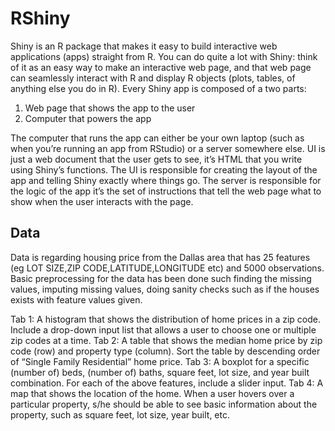 # RShiny
Shiny is an R package that makes it easy to build interactive web applications (apps) straight from R. You can do quite a lot with Shiny: think of it as an easy way to make an interactive web page, and that web page can seamlessly interact with R and display R objects (plots, tables, of anything else you do in R). 
Every Shiny app is composed of a two parts:

1. Web page that shows the app to the user
2. Computer that powers the app

The computer that runs the app can either be your own laptop (such as when you’re running an app from RStudio) or a server somewhere else. 
UI is just a web document that the user gets to see, it’s HTML that you write using Shiny’s functions. The UI is responsible for creating the layout of the app and telling Shiny exactly where things go. 
The server is responsible for the logic of the app it’s the set of instructions that tell the web page what to show when the user interacts with the page.

## Data
Data is regarding housing price from the Dallas area that has 25 features (eg LOT SIZE,ZIP CODE,LATITUDE,LONGITUDE etc) and 5000 observations.
Basic preprocessing for the data has been done such finding the missing values, imputing missing values, doing sanity checks such as if the houses exists with feature values given.


Tab 1: A histogram that shows the distribution of home prices in a zip code. Include a drop-down input list that allows a user to choose one or multiple zip codes at a time.
Tab 2: A table that shows the median home price by zip code (row) and property type (column). Sort the table by descending order of “Single Family Residential” home price.
Tab 3: A boxplot for a specific (number of) beds, (number of) baths, square feet, lot size, and year built combination. For each of the above features, include a slider input.
Tab 4: A map that shows the location of the home. When a user hovers over a particular property, s/he should be able to see basic information about the property, such as square feet, lot size, year built, etc.

